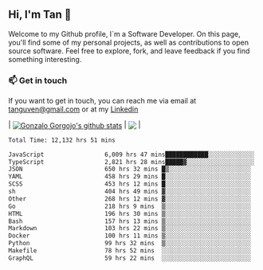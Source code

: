 ## Hi, I'm Tan 👋

Welcome to my Github profile, I´m a Software Developer. On this page, you'll find some of my personal projects, as well as contributions to open source software. Feel free to explore, fork, and leave feedback if you find something interesting.

### 📫 Get in touch

If you want to get in touch, you can reach me via email at [tanguven@gmail.com](mailto:tanguven@gmail.com) or at my [Linkedin](https://www.linkedin.com/in/tanguven/)

| <a href="https://github.com/tnguven"><img align="center" src="https://github-readme-stats.vercel.app/api?username=tnguven&show_icons=true&include_all_commits=true&theme=gotham&hide_border=true" alt="Gonzalo Gorgojo's github stats" /></a> | <a href="https://github.com/tnguven"><img align="center" src="https://github-readme-stats.vercel.app/api/top-langs/?username=tnguven&layout=compact&theme=gotham&hide_border=true" /></a> |

<!--START_SECTION:waka-->

```txt
Total Time: 12,132 hrs 51 mins

JavaScript                 6,009 hrs 47 mins████████████░░░░░░░░░░░░░   48.46 %
TypeScript                 2,821 hrs 28 mins█████▓░░░░░░░░░░░░░░░░░░░   22.75 %
JSON                       650 hrs 32 mins █▒░░░░░░░░░░░░░░░░░░░░░░░   05.25 %
YAML                       458 hrs 29 mins █░░░░░░░░░░░░░░░░░░░░░░░░   03.70 %
SCSS                       453 hrs 12 mins █░░░░░░░░░░░░░░░░░░░░░░░░   03.65 %
sh                         404 hrs 49 mins ▓░░░░░░░░░░░░░░░░░░░░░░░░   03.26 %
Other                      268 hrs 12 mins ▓░░░░░░░░░░░░░░░░░░░░░░░░   02.16 %
Go                         218 hrs 9 mins  ▒░░░░░░░░░░░░░░░░░░░░░░░░   01.76 %
HTML                       196 hrs 30 mins ▒░░░░░░░░░░░░░░░░░░░░░░░░   01.58 %
Bash                       157 hrs 13 mins ▒░░░░░░░░░░░░░░░░░░░░░░░░   01.27 %
Markdown                   103 hrs 22 mins ▒░░░░░░░░░░░░░░░░░░░░░░░░   00.83 %
Docker                     100 hrs 11 mins ▒░░░░░░░░░░░░░░░░░░░░░░░░   00.81 %
Python                     99 hrs 32 mins  ▒░░░░░░░░░░░░░░░░░░░░░░░░   00.80 %
Makefile                   78 hrs 52 mins  ░░░░░░░░░░░░░░░░░░░░░░░░░   00.64 %
GraphQL                    59 hrs 22 mins  ░░░░░░░░░░░░░░░░░░░░░░░░░   00.48 %
```

<!--END_SECTION:waka-->
